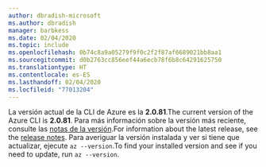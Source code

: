 ```yaml
---
author: dbradish-microsoft
ms.author: dbradish
manager: barbkess
ms.date: 02/04/2020
ms.topic: include
ms.openlocfilehash: 0b74c8a9a05279f9f0c2f2f87af6689021bb8aa1
ms.sourcegitcommit: d0b2763cc856eef44a6ecb78f6b8c64291625750
ms.translationtype: HT
ms.contentlocale: es-ES
ms.lasthandoff: 02/04/2020
ms.locfileid: "77013204"
---
```

<span data-ttu-id="cd344-101">La versión actual de la CLI de Azure es la __2.0.81__.</span><span class="sxs-lookup"><span data-stu-id="cd344-101">The current version of the Azure CLI is __2.0.81__.</span></span> <span data-ttu-id="cd344-102">Para más información sobre la versión más reciente, consulte las [notas de la versión](../release-notes-azure-cli.md).</span><span class="sxs-lookup"><span data-stu-id="cd344-102">For information about the latest release, see the [release notes](../release-notes-azure-cli.md).</span></span> <span data-ttu-id="cd344-103">Para averiguar la versión instalada y ver si tiene que actualizar, ejecute `az --version`.</span><span class="sxs-lookup"><span data-stu-id="cd344-103">To find your installed version and see if you need to update, run `az --version`.</span></span>

